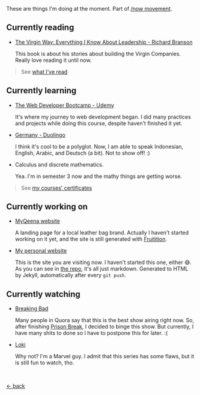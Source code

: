 These are things I'm doing at the moment. Part of [/now movement](https://nownownow.com).

## Currently reading

-   [The Virgin Way: Everything I Know About Leadership - Richard Branson](https://www.goodreads.com/book/show/22129114-the-virgin-way)
    
    This book is about his stories about building the Virgin Companies. Really love reading it until now.

> See [what I've read](https://www.goodreads.com/review/list/123404048-muhammad-mufid?shelf=read)

## Currently learning

-   [The Web Developer Bootcamp - Udemy](https://www.udemy.com/course/the-web-developer-bootcamp/)
    
    It's where my journey to web development began. I did many practices and projects while doing this course, despite haven't finished it yet.

-   [Germany - Duolingo](https://www.duolingo.com/course/de/en/Learn-German)
    
    I think it's cool to be a polyglot. Now, I am able to speak Indonesian, English, Arabic, and Deutsch (a bit). Not to show off! :)

-   Calculus and discrete mathematics. 
    
    Yea. I'm in semester 3 now and the mathy things are getting worse.

> See [my courses' certificates](https://www.linkedin.com/in/mufidu/)

## Currently working on

-   [MyQeena website](https://myqeena.my.id)
    
    A landing page for a local leather bag brand. Actually I haven't started working on it yet, and the site is still generated with [Fruitition](https://fruitionsite.com/).

-   [My personal website](https://mufidu.com)
    
    This is the site you are visiting now. I haven't started this one, either 😅. As you can see in [the repo](https://github.com/mufidu/mufidu.com), it's all just markdown. Generated to HTML by Jekyll, automatically after every `git push`.

## Currently watching

-   [Breaking Bad](https://www.imdb.com/title/tt0903747/)
    
    Many people in Quora say that this is the best show airing right now. So, after finishing [Prison Break](https://www.imdb.com/title/tt0455275/), I decided to binge this show. But currently, I have many shits to done so I have to postpone this for later. :(

-   [Loki](https://www.imdb.com/title/tt9140554/)
    
    Why not? I'm a Marvel guy. I admit that this series has some flaws, but it is still fun to watch, tho.

<br>

[&larr; back](https://mufidu.com)
